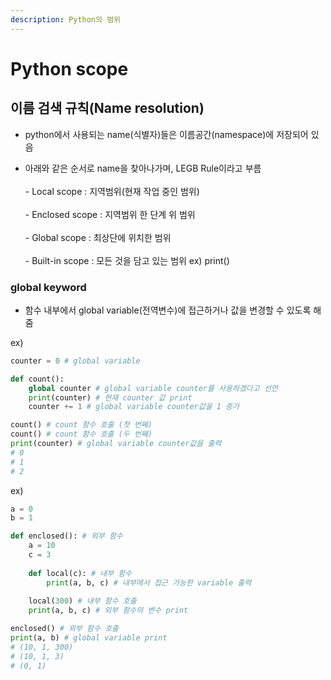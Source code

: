 ```yaml
---
description: Python의 범위
---
```


# Python scope

## 이름 검색 규칙(Name resolution)

* python에서 사용되는 name(식별자)들은 이름공간(namespace)에 저장되어 있음



* 아래와 같은 순서로 name을 찾아나가며, LEGB Rule이라고 부름\
  \
  \- Local scope : 지역범위(현재 작업 중인 범위)\
  \
  \- Enclosed scope : 지역범위  한 단계 위 범위\
  \
  \- Global scope : 최상단에 위치한 범위\
  \
  \- Built-in scope : 모든 것을 담고 있는 범위   ex)    print()

### global keyword

* 함수 내부에서 global variable(전역변수)에 접근하거나 값을 변경할 수 있도록 해줌

ex)

```python
counter = 0 # global variable

def count():
    global counter # global variable counter를 사용하겠다고 선언
    print(counter) # 현재 counter 값 print
    counter += 1 # global variable counter값을 1 증가

count() # count 함수 호출 (첫 번째)
count() # count 함수 호출 (두 번째)
print(counter) # global variable counter값을 출력
# 0 
# 1
# 2
```

ex)

```python
a = 0
b = 1

def enclosed(): # 외부 함수
    a = 10
    c = 3
    
    def local(c): # 내부 함수
        print(a, b, c) # 내부에서 접근 가능한 variable 출력
        
    local(300) # 내부 함수 호출
    print(a, b, c) # 외부 함수의 변수 print

enclosed() # 외부 함수 호출
print(a, b) # global variable print
# (10, 1, 300)
# (10, 1, 3)
# (0, 1)
```
